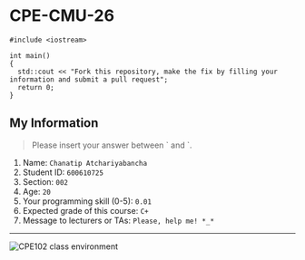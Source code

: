# CPE-CMU-26
>
```
#include <iostream>

int main()
{
  std::cout << "Fork this repository, make the fix by filling your information and submit a pull request";
  return 0;
}
```

## My Information
> Please insert your answer between \` and \`.

1. Name: `Chanatip Atchariyabancha`
2. Student ID: `600610725`
3. Section: `002`
4. Age: `20`
5. Your programming skill (0-5): `0.01`
6. Expected grade of this course: `C+`
7. Message to lecturers or TAs: `Please, help me! *_*`

---
![CPE102 class environment](https://github.com/tmwatchanan/CPE-CMU-26/raw/master/cpe102_class_envi.jpg)

